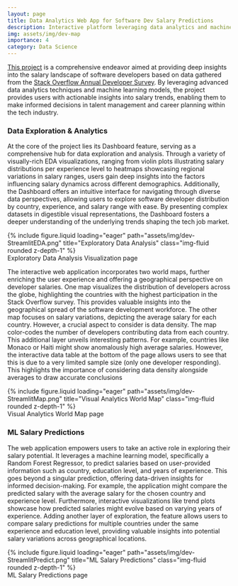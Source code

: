 ```yaml
---
layout: page
title: Data Analytics Web App for Software Dev Salary Predictions
description: Interactive platform leveraging data analytics and machine learning to predict software developers' salaries, offering actionable insights.
img: assets/img/dev-map
importance: 4
category: Data Science
---
```


[This project](https://github.com/davidperezcarrasco/Visual-Data-Analytics-Web-App-with-ML-Predictions) is a comprehensive endeavor aimed at providing deep insights into the salary landscape of software developers based on data gathered from the [Stack Overflow Annual Developer Survey](https://insights.stackoverflow.com/survey). By leveraging advanced data analytics techniques and machine learning models, the project provides users with actionable insights into salary trends, enabling them to make informed decisions in talent management and career planning within the tech industry.

### Data Exploration & Analytics

At the core of the project lies its Dashboard feature, serving as a comprehensive hub for data exploration and analysis. Through a variety of visually-rich EDA visualizations, ranging from violin plots illustrating salary distributions per experience level to heatmaps showcasing regional variations in salary ranges, users gain deep insights into the factors influencing salary dynamics across different demographics. Additionally, the Dashboard offers an intuitive interface for navigating through diverse data perspectives, allowing users to explore software developer distribution by country, experience, and salary range with ease. By presenting complex datasets in digestible visual representations, the Dashboard fosters a deeper understanding of the underlying trends shaping the tech job market.

<div class="row">
    <div class="col-sm mt-3 mt-md-0">
        {% include figure.liquid loading="eager" path="assets/img/dev-StreamlitEDA.png" title="Exploratory Data Analysis" class="img-fluid rounded z-depth-1" %}
    </div>
</div>
<div class="caption">
    Exploratory Data Analysis Visualization page
</div>

The interactive web application incorporates two world maps, further enriching the user experience and offering a geographical perspective on developer salaries. One map visualizes the distribution of developers across the globe, highlighting the countries with the highest participation in the Stack Overflow survey. This provides valuable insights into the geographical spread of the software development workforce. The other map focuses on salary variations, depicting the average salary for each country. However, a crucial aspect to consider is data density. The map color-codes the number of developers contributing data from each country. This additional layer unveils interesting patterns. For example, countries like Monaco or Haiti might show anomalously high average salaries. However, the interactive data table at the bottom of the page allows users to see that this is due to a very limited sample size (only one developer responding). This highlights the importance of considering data density alongside averages to draw accurate conclusions

<div class="row">
    <div class="col-sm mt-3 mt-md-0">
        {% include figure.liquid loading="eager" path="assets/img/dev-StreamlitMap.png" title="Visual Analytics World Map" class="img-fluid rounded z-depth-1" %}
    </div>
</div>
<div class="caption">
    Visual Analytics World Map page
</div>

### ML Salary Predictions

The web application empowers users to take an active role in exploring their salary potential. It leverages a machine learning model, specifically a Random Forest Regressor, to predict salaries based on user-provided information such as country, education level, and years of experience. This goes beyond a singular prediction, offering data-driven insights for informed decision-making. For example, the application might compare the predicted salary with the average salary for the chosen country and experience level. Furthermore, interactive visualizations like trend plots showcase how predicted salaries might evolve based on varying years of experience. Adding another layer of exploration, the feature allows users to compare salary predictions for multiple countries under the same experience and education level, providing valuable insights into potential salary variations across geographical locations.

<div class="row">
    <div class="col-sm mt-3 mt-md-0">
        {% include figure.liquid loading="eager" path="assets/img/dev-StreamlitPredict.png" title="ML Salary Predictions" class="img-fluid rounded z-depth-1" %}
    </div>
</div>
<div class="caption">
    ML Salary Predictions page
</div>
